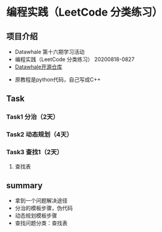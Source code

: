 # 编程实践（LeetCode 分类练习）
## 项目介绍
* Datawhale 第十六期学习活动
* 编程实践（LeetCode 分类练习） 20200818-0827
* [Datawhale开源仓库](https://github.com/datawhalechina/team-learning-program/tree/master/LeetCodeClassification)

- 原教程是python代码，自己写成C++

## Task
### Task1 分治（2天）

### Task2 动态规划（4天）

### Task3 查找1（2天）
1. 查找表

## summary
* 拿到一个问题解决途径
* 分治的模板步骤，伪代码
* 动态规划模板步骤
* 查找问题分类：查找表